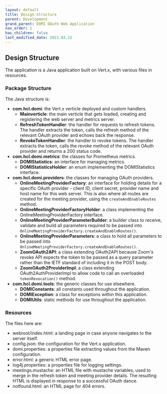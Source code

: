 ```yaml
---
layout: default
title: Design Structure
parent: Development
grand_parent: DOMI OAuth Web Application
nav_order: 1
has_children: false
last_modified_date: 2021.03.15
---
```


## Design Structure

The application is a Java application built on Vert.x, with various files in resources.

### Package Structure

The Java structure is:  
- **com.hcl.domi**: the Vert.x verticle deployed and custom handlers.  
  - **Mainverticle**: the main verticle that gets loaded, creating and registering the web server and metrics server.  
  - **RefreshTokenHandler**: the handler for requests to refresh tokens. The handler extracts the token, calls the refresh method of the relevant OAuth provider and echoes back the response.  
  - **RevokeTokenHandler**: the handler to revoke tokens. The handler extracts the token, calls the revoke method of the relevant OAuth provider and returns a 200 status code.  
- **com.hcl.domi.metrics**: the classes for Prometheus metrics.  
  - **DOMIStatistics**: an interface for managing metrics.  
  - **DOMIStatisticsHolder**: an enum implementing the DOMIStatistics interface.  
- **com.hcl.domi.providers**: the classes for managing OAuth providers.  
  - **OnlineMeetingProviderFactory**: an interface for holding details for a specific OAuth provider - client ID, client secret, provider name and host name for this web server. This is also where all routes are created for the meeting provider, using the `createAndEnableRoutes` method.  
  - **OnlineMeetingProviderFactoryHolder**: a class implementing the OnlineMeetingProviderFactory interface.  
  - **OnlineMeetingProviderParameterBuilder**: a builder class to receive, validate and build all parameters required to be passed into `OnlineMeetingProviderFactory.createAndEnableRoutes()`.  
  - **OnlineMeetingProviderParameters**: a class to hold all parameters to be passed into `OnlineMeetingProviderFactory.createAndEnableRoutes()`.  
  - **ZoomOAuth2API**: a class extending OAuth2API because Zoom's revoke API expects the token to be passed as a query parameter rather than the IETF standard of including it in the POST body.  
  - **ZoomOAuth2ProviderImpl**: a class extending OAuth2AuthProviderImpl to allow code to call an overloaded `tokenRevocation()` method.
- **com.hcl.domi.tools**: the generic classes for use elsewhere.  
  - **DOMIConstants**: all constants used throughout the application.  
  - **DOMIException**: a class for exceptions within this application.
  - **DOMIUtils**: static methods for use throughout the application.

### Resources

The files here are:  
- webroot/index.html: a landing page in case anyone navigates to the server itself.  
- config.json: the configuration for the Vert.x application.  
- domi.properties: a properties file extracting values from the Maven configuration. 
- error.html: a generic HTML error page.  
- log4j.properties: a properties file for logging settings.  
- meetings.mustache: an HTML file with mustache variables, used to merge in the refresh token and meeting provider details. The resulting HTML is displayed in response to a successful OAuth dance.
- notfound.html: an HTML page for 404 errors.